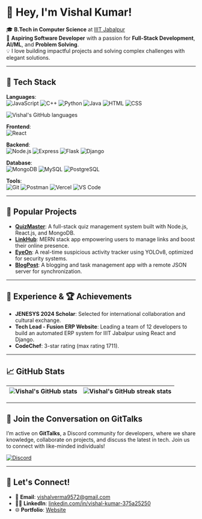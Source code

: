 # 👋 Hey, I'm Vishal Kumar!

🎓 **B.Tech in Computer Science** at [IIIT Jabalpur](https://www.iiitdmj.ac.in/)  
🚀 **Aspiring Software Developer** with a passion for **Full-Stack Development**, **AI/ML**, and **Problem Solving**.  
💡 I love building impactful projects and solving complex challenges with elegant solutions.

---

## 🚀 Tech Stack

**Languages**:  
![JavaScript](https://img.shields.io/badge/-JavaScript-F7DF1E?style=flat&logo=javascript&logoColor=black)
![C++](https://img.shields.io/badge/-C++-00599C?style=flat&logo=cplusplus&logoColor=white) 
![Python](https://img.shields.io/badge/-Python-3776AB?style=flat&logo=python&logoColor=white) 
![Java](https://img.shields.io/badge/-Java-007396?style=flat&logo=java&logoColor=white) 
![HTML](https://img.shields.io/badge/-HTML5-E34F26?style=flat&logo=html5&logoColor=white) 
![CSS](https://img.shields.io/badge/-CSS3-1572B6?style=flat&logo=css3)

![Vishal's GitHub languages](https://github-readme-stats.vercel.app/api/top-langs/?username=vishalverma9572&layout=compact&theme=tokyonight) 

**Frontend**:  
![React](https://img.shields.io/badge/-React-61DAFB?style=flat&logo=react&logoColor=black) 


**Backend**:  
![Node.js](https://img.shields.io/badge/-Node.js-339933?style=flat&logo=node.js&logoColor=white) 
![Express](https://img.shields.io/badge/-Express-000000?style=flat&logo=express&logoColor=white) 
![Flask](https://img.shields.io/badge/-Flask-000000?style=flat&logo=flask&logoColor=white)
![Django](https://img.shields.io/badge/-Django-092E20?style=flat&logo=django&logoColor=white)


**Database**:  
![MongoDB](https://img.shields.io/badge/-MongoDB-47A248?style=flat&logo=mongodb&logoColor=white) 
![MySQL](https://img.shields.io/badge/-MySQL-4479A1?style=flat&logo=mysql&logoColor=white) 
![PostgreSQL](https://img.shields.io/badge/-PostgreSQL-4169E1?style=flat&logo=postgresql&logoColor=white)

**Tools**:  
![Git](https://img.shields.io/badge/-Git-F05032?style=flat&logo=git&logoColor=white) 
![Postman](https://img.shields.io/badge/-Postman-FF6C37?style=flat&logo=postman&logoColor=white) 
![Vercel](https://img.shields.io/badge/-Vercel-000000?style=flat&logo=vercel&logoColor=white) 
![VS Code](https://img.shields.io/badge/-VS%20Code-007ACC?style=flat&logo=visual-studio-code&logoColor=white)

---

## 🌟 Popular Projects

- [**QuizMaster**](https://github.com/vishalverma9572/quizmaster): A full-stack quiz management system built with Node.js, React.js, and MongoDB.
- [**LinkHub**](https://github.com/vishalverma9572/LinkHub): MERN stack app empowering users to manage links and boost their online presence.
- [**EyeOn**](https://github.com/vishalverma9572/EyeOn): A real-time suspicious activity tracker using YOLOv8, optimized for security systems.
- [**BlogPost**](https://github.com/vishalverma9572/BlogPost): A blogging and task management app with a remote JSON server for synchronization.

---

## 💼 Experience & 🏆 Achievements

- **JENESYS 2024 Scholar**: Selected for international collaboration and cultural exchange.
- **Tech Lead - Fusion ERP Website**: Leading a team of 12 developers to build an automated ERP system for IIIT Jabalpur using React and Django.
- **CodeChef**: 3-star rating (max rating 1711).


---

## 📈 GitHub Stats

| ![Vishal's GitHub stats](https://github-readme-stats.vercel.app/api?username=vishalverma9572&count_private=true&show_icons=true&theme=react&rank_icon=github&border_radius=10&cache_seconds=600) | ![Vishal's GitHub streak stats](https://github-readme-streak-stats.herokuapp.com/?user=vishalverma9572&theme=tokyonight) |
|:---:|:---:|


---

## 💬 Join the Conversation on GitTalks

I’m active on **GitTalks**, a Discord community for developers, where we share knowledge, collaborate on projects, and discuss the latest in tech. Join us to connect with like-minded individuals!

[![Discord](https://img.shields.io/badge/Join%20Us%20on%20Discord-7289DA?style=flat&logo=discord&logoColor=white)](https://discord.gg/2bk8FCeN)

---

## 🤝 Let's Connect!

- 📧 **Email**: [vishalverma9572@gmail.com](mailto:vishalverma9572@gmail.com)
- 👨‍💼 **LinkedIn**: [linkedin.com/in/vishal-kumar-375a25250](https://www.linkedin.com/in/vishal-kumar-375a25250/)
- 🌐 **Portfolio**: [Website](https://portfoliovishal-vishal-kumar-s-projects.vercel.app/)
